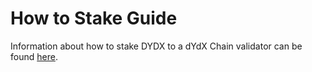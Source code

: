 # How to Stake Guide

Information about how to stake DYDX to a dYdX Chain validator can be found [here](https://www.dydx.foundation/how-to-stake/overview).
